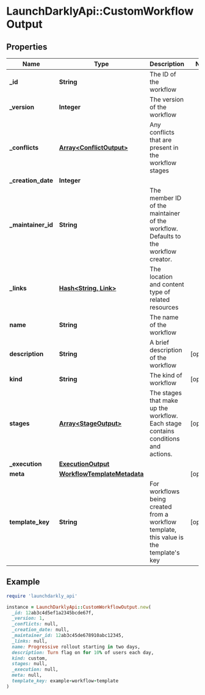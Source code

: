 # LaunchDarklyApi::CustomWorkflowOutput

## Properties

| Name | Type | Description | Notes |
| ---- | ---- | ----------- | ----- |
| **_id** | **String** | The ID of the workflow |  |
| **_version** | **Integer** | The version of the workflow |  |
| **_conflicts** | [**Array&lt;ConflictOutput&gt;**](ConflictOutput.md) | Any conflicts that are present in the workflow stages |  |
| **_creation_date** | **Integer** |  |  |
| **_maintainer_id** | **String** | The member ID of the maintainer of the workflow. Defaults to the workflow creator. |  |
| **_links** | [**Hash&lt;String, Link&gt;**](Link.md) | The location and content type of related resources |  |
| **name** | **String** | The name of the workflow |  |
| **description** | **String** | A brief description of the workflow | [optional] |
| **kind** | **String** | The kind of workflow | [optional] |
| **stages** | [**Array&lt;StageOutput&gt;**](StageOutput.md) | The stages that make up the workflow. Each stage contains conditions and actions. | [optional] |
| **_execution** | [**ExecutionOutput**](ExecutionOutput.md) |  |  |
| **meta** | [**WorkflowTemplateMetadata**](WorkflowTemplateMetadata.md) |  | [optional] |
| **template_key** | **String** | For workflows being created from a workflow template, this value is the template&#39;s key | [optional] |

## Example

```ruby
require 'launchdarkly_api'

instance = LaunchDarklyApi::CustomWorkflowOutput.new(
  _id: 12ab3c4d5ef1a2345bcde67f,
  _version: 1,
  _conflicts: null,
  _creation_date: null,
  _maintainer_id: 12ab3c45de678910abc12345,
  _links: null,
  name: Progressive rollout starting in two days,
  description: Turn flag on for 10% of users each day,
  kind: custom,
  stages: null,
  _execution: null,
  meta: null,
  template_key: example-workflow-template
)
```

